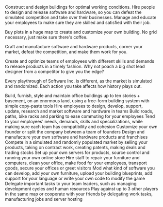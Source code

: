 
Construct and design buildings for optimal working conditions. Hire people to design and release software and hardware, so you can defeat the simulated competition and take over their businesses. Manage and educate your employees to make sure they are skilled and satisfied with their job.


Buy plots in a huge map to create and customize your own building. No grid necessary, just make sure there's coffee.


Craft and manufacture software and hardware products, corner your market, defeat the competition, and make them work for you.


Create and optimize teams of employees with different skills and demands to release products in a timely fashion. Why not poach a big shot lead designer from a competitor to give you the edge?


Every playthrough of Software Inc. is different, as the market is simulated and randomized. Each action you take affects how history plays out.


Build, furnish, style and maintain office buildings up to ten stories + basement, on an enormous land, using a free-form building system with simple copy-paste tools
Hire employees to design, develop, support, update, research and market software and hardware in teams
Build roads, paths, bike racks and parking to ease commuting for your employees
Tend to your employees' needs, demands, skills and specializations, while making sure each team has compatibility and cohesion
Customize your own founder or split the company between a team of founders
Design and manufacture your own software and hardware products and franchises
Compete in a simulated and randomly populated market by selling your products, taking on contract work, creating patents, making deals and trading stocks
Set up your own servers for products, source control and running your own online store
Hire staff to repair your furniture and computers, clean your office, make food for your employees, transport goods, secure your offices or greet visitors
Mod what kind of software you can develop, add your own furniture, upload your building blueprints, add support for your language or write your own code to modify the game
Delegate important tasks to your team leaders, such as managing development cycles and human resources
Play against up to 3 other players in the same map or cooperate with your friends by delegating work tasks, manufacturing jobs and server hosting
